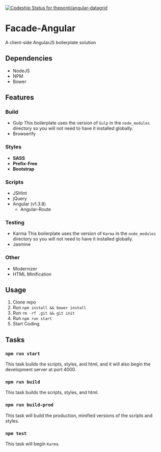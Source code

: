 [ ![Codeship Status for theponti/angular-datagrid](https://codeship.com/projects/cce16f70-72fa-0132-d565-5ad4053fa8e4/status?branch=master)](https://codeship.com/projects/54872)

# Facade-Angular

A client-side AngularJS boilerplate solution

## Dependencies
* NodeJS
* NPM
* Bower

## Features

### Build
* Gulp
  This boilerplate uses the version of `Gulp` in the `node_modules` directory so you will not need to have it installed globally.
* Browserify

### Styles
* **SASS**
* **Prefix-Free**
* **Bootstrap**

### Scripts
* JSHint
* jQuery
* Angular (v1.3.8)
  * Angular-Route

### Testing
* Karma
  This boilerplate uses the version of `Karma` in the `node_modules` directory so you will not need to have it installed globally.
* Jasmine

### Other
* Modernizer
* HTML Minification

## Usage
1. Clone repo
2. Run `npm install && bower install`
3. Run `rm -rf .git && git init`
4. Run `npm run start`
5. Start Coding

## Tasks

### `npm run start`
This task builds the scripts, styles, and html, and it will also begin the development server at port 4000.

### `npm run build`
This task builds the scripts, styles, and html.

### `npm run build-prod`
This task will build the production, minified versions of the scripts and styles.

### `npm test`
This task will begin `Karma`.
